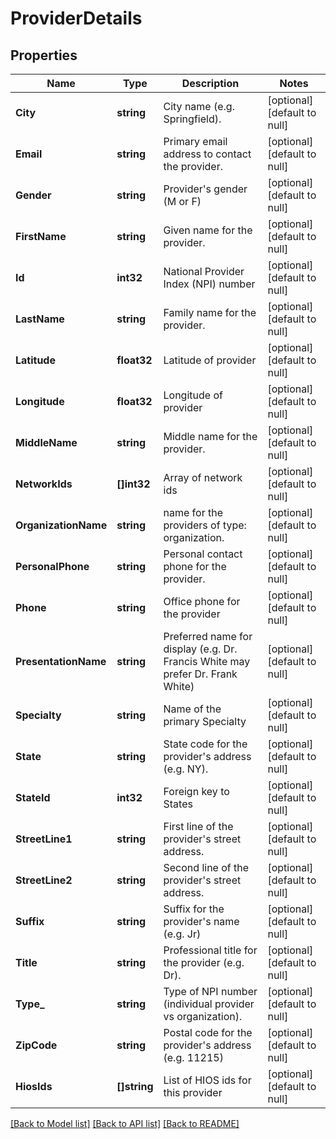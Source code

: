 # ProviderDetails

## Properties
Name | Type | Description | Notes
------------ | ------------- | ------------- | -------------
**City** | **string** | City name (e.g. Springfield). | [optional] [default to null]
**Email** | **string** | Primary email address to contact the provider. | [optional] [default to null]
**Gender** | **string** | Provider&#39;s gender (M or F) | [optional] [default to null]
**FirstName** | **string** | Given name for the provider. | [optional] [default to null]
**Id** | **int32** | National Provider Index (NPI) number | [optional] [default to null]
**LastName** | **string** | Family name for the provider. | [optional] [default to null]
**Latitude** | **float32** | Latitude of provider | [optional] [default to null]
**Longitude** | **float32** | Longitude of provider | [optional] [default to null]
**MiddleName** | **string** | Middle name for the provider. | [optional] [default to null]
**NetworkIds** | **[]int32** | Array of network ids | [optional] [default to null]
**OrganizationName** | **string** | name for the providers of type: organization. | [optional] [default to null]
**PersonalPhone** | **string** | Personal contact phone for the provider. | [optional] [default to null]
**Phone** | **string** | Office phone for the provider | [optional] [default to null]
**PresentationName** | **string** | Preferred name for display (e.g. Dr. Francis White may prefer Dr. Frank White) | [optional] [default to null]
**Specialty** | **string** | Name of the primary Specialty | [optional] [default to null]
**State** | **string** | State code for the provider&#39;s address (e.g. NY). | [optional] [default to null]
**StateId** | **int32** | Foreign key to States | [optional] [default to null]
**StreetLine1** | **string** | First line of the provider&#39;s street address. | [optional] [default to null]
**StreetLine2** | **string** | Second line of the provider&#39;s street address. | [optional] [default to null]
**Suffix** | **string** | Suffix for the provider&#39;s name (e.g. Jr) | [optional] [default to null]
**Title** | **string** | Professional title for the provider (e.g. Dr). | [optional] [default to null]
**Type_** | **string** | Type of NPI number (individual provider vs organization). | [optional] [default to null]
**ZipCode** | **string** | Postal code for the provider&#39;s address (e.g. 11215) | [optional] [default to null]
**HiosIds** | **[]string** | List of HIOS ids for this provider | [optional] [default to null]

[[Back to Model list]](../README.md#documentation-for-models) [[Back to API list]](../README.md#documentation-for-api-endpoints) [[Back to README]](../README.md)


